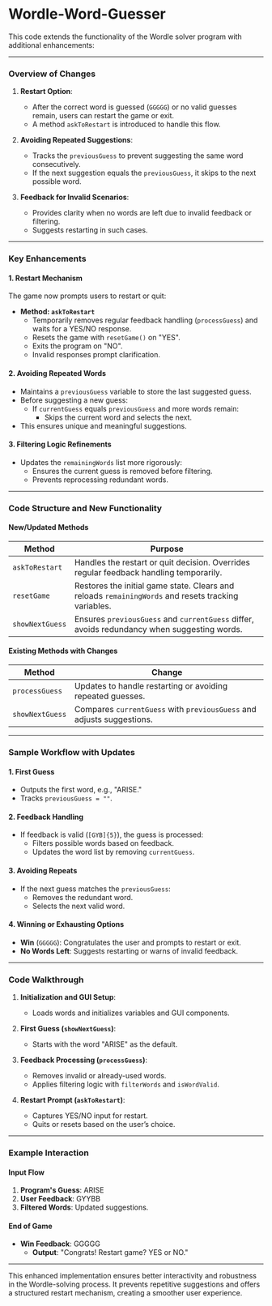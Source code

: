 # Wordle-Word-Guesser

This code extends the functionality of the Wordle solver program with additional enhancements:

---

### **Overview of Changes**
1. **Restart Option**:  
   - After the correct word is guessed (`GGGGG`) or no valid guesses remain, users can restart the game or exit.
   - A method `askToRestart` is introduced to handle this flow.

2. **Avoiding Repeated Suggestions**:  
   - Tracks the `previousGuess` to prevent suggesting the same word consecutively.
   - If the next suggestion equals the `previousGuess`, it skips to the next possible word.

3. **Feedback for Invalid Scenarios**:  
   - Provides clarity when no words are left due to invalid feedback or filtering.
   - Suggests restarting in such cases.

---

### **Key Enhancements**

#### 1. **Restart Mechanism**
The game now prompts users to restart or quit:
- **Method: `askToRestart`**
  - Temporarily removes regular feedback handling (`processGuess`) and waits for a YES/NO response.
  - Resets the game with `resetGame()` on "YES".
  - Exits the program on "NO".
  - Invalid responses prompt clarification.

#### 2. **Avoiding Repeated Words**
- Maintains a `previousGuess` variable to store the last suggested guess.
- Before suggesting a new guess:
  - If `currentGuess` equals `previousGuess` and more words remain:
    - Skips the current word and selects the next.
- This ensures unique and meaningful suggestions.

#### 3. **Filtering Logic Refinements**
- Updates the `remainingWords` list more rigorously:
  - Ensures the current guess is removed before filtering.
  - Prevents reprocessing redundant words.

---

### **Code Structure and New Functionality**

#### **New/Updated Methods**
| **Method**         | **Purpose**                                                                                          |
|---------------------|-----------------------------------------------------------------------------------------------------|
| `askToRestart`      | Handles the restart or quit decision. Overrides regular feedback handling temporarily.               |
| `resetGame`         | Restores the initial game state. Clears and reloads `remainingWords` and resets tracking variables.  |
| `showNextGuess`     | Ensures `previousGuess` and `currentGuess` differ, avoids redundancy when suggesting words.          |

#### **Existing Methods with Changes**
| **Method**         | **Change**                                                                                          |
|---------------------|-----------------------------------------------------------------------------------------------------|
| `processGuess`      | Updates to handle restarting or avoiding repeated guesses.                                           |
| `showNextGuess`     | Compares `currentGuess` with `previousGuess` and adjusts suggestions.                               |

---

### **Sample Workflow with Updates**

#### 1. First Guess
- Outputs the first word, e.g., "ARISE."
- Tracks `previousGuess = ""`.

#### 2. Feedback Handling
- If feedback is valid (`[GYB]{5}`), the guess is processed:
  - Filters possible words based on feedback.
  - Updates the word list by removing `currentGuess`.

#### 3. Avoiding Repeats
- If the next guess matches the `previousGuess`:
  - Removes the redundant word.
  - Selects the next valid word.

#### 4. Winning or Exhausting Options
- **Win** (`GGGGG`): Congratulates the user and prompts to restart or exit.
- **No Words Left**: Suggests restarting or warns of invalid feedback.

---

### **Code Walkthrough**

1. **Initialization and GUI Setup**:
   - Loads words and initializes variables and GUI components.

2. **First Guess (`showNextGuess`)**:
   - Starts with the word "ARISE" as the default.

3. **Feedback Processing (`processGuess`)**:
   - Removes invalid or already-used words.
   - Applies filtering logic with `filterWords` and `isWordValid`.

4. **Restart Prompt (`askToRestart`)**:
   - Captures YES/NO input for restart.
   - Quits or resets based on the user’s choice.

---

### **Example Interaction**

#### Input Flow
1. **Program's Guess**: ARISE  
2. **User Feedback**: GYYBB  
3. **Filtered Words**: Updated suggestions.

#### End of Game
- **Win Feedback**: GGGGG  
  - **Output**: "Congrats! Restart game? YES or NO."

---

This enhanced implementation ensures better interactivity and robustness in the Wordle-solving process. It prevents repetitive suggestions and offers a structured restart mechanism, creating a smoother user experience.
